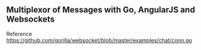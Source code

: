 ## Multiplexor of Messages with Go, AngularJS and Websockets
 
Reference https://github.com/gorilla/websocket/blob/master/examples/chat/conn.go


 
 